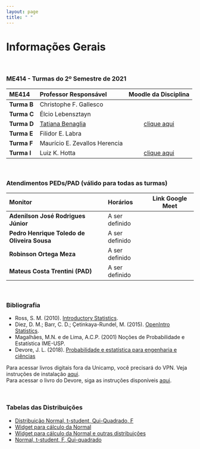 ```yaml
---
layout: page
title: " "
---
```


# Informações Gerais

<br/>

### ME414 - Turmas do 2º Semestre de 2021

| ME414        | Professor Responsável        |  Moodle da Disciplina |  
|:-----------------|:-------------------------------------|:-----------------------------:|
| **Turma B**      | Christophe F. Gallesco   |      |
| **Turma C**      | Élcio Lebensztayn        |      |
| **Turma D**      | [Tatiana Benaglia](https://www.ime.unicap.br/~tatiana) |  [clique aqui](https://moodle.ggte.unicamp.br/course/view.php?id=11278) |
| **Turma E**      | Filidor E. Labra |      |
| **Turma F**      | Maurício E. Zevallos Herencia  |      |
| **Turma I**      | Luiz K. Hotta   |  [clique aqui](https://moodle.ggte.unicamp.br/course/view.php?id=11336)    |


<br />

### Atendimentos PEDs/PAD (válido para todas as turmas)

| Monitor        | Horários        |  Link Google Meet |  
|:----------------|:-------------------------------------|:-----------------------------:|
| **Adenilson José Rodrigues Júnior**      | A ser definido  |      |
| **Pedro Henrique Toledo de Oliveira Sousa**      | A ser definido  |      |
| **Robinson Ortega Meza**  | A ser definido  |      |
| **Mateus Costa Trentini (PAD)** | A ser definido  |      |


<br />



### Bibliografia

* Ross, S. M. (2010). [Introductory Statistics](http://www.sciencedirect.com/science/book/9780123743886).
* Diez, D. M.; Barr, C. D.; Çetinkaya-Rundel, M. (2015). [OpenIntro Statistics](https://leanpub.com/openintro-statistics).
* Magalhães, M.N. e de Lima, A.C.P. (2001) Noções de Probabilidade e Estatística IME-USP.
* Devore, J. L. (2018). [Probabilidade e estatística para engenharia e ciências](	http://acervus.unicamp.br/index.asp?codigo_sophia=1138563)

Para acessar livros digitais fora da Unicamp, você precisará do VPN. Veja instruções de instalação [aqui](http://www.ccuec.unicamp.br/ccuec/acesso_remoto_vpn). <br />
Para acessar o livro do Devore, siga as instruções disponíveis [aqui](https://www.biblioteca.fea.unicamp.br/sites/biblioteca/files/GuiaDeAcessoAosE-booksCengage.pdf).

<br />

### Tabelas das Distribuições

* [Distribuição Normal, t-student, Qui-Quadrado, F](Tabelas-impressao.pdf)
* [Widget para cálculo da Normal](https://www.wolframalpha.com/widgets/gallery/view.jsp?id=9bd010a31f27d2500aede72eb5852af2)
* [Widget para cálculo da Normal e outras distribuições](https://gallery.shinyapps.io/dist_calc/)
* [Normal, t-student, F, Qui-quadrado](http://www.bertolo.pro.br/FinEst/Estatistica/DistribuicaoProbabilidades2/normal/index.html)
